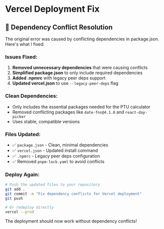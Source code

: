 # Vercel Deployment Fix

## 🔧 **Dependency Conflict Resolution**

The original error was caused by conflicting dependencies in package.json. Here's what I fixed:

### **Issues Fixed:**
1. **Removed unnecessary dependencies** that were causing conflicts
2. **Simplified package.json** to only include required dependencies
3. **Added .npmrc** with legacy peer deps support
4. **Updated vercel.json** to use `--legacy-peer-deps` flag

### **Clean Dependencies:**
- Only includes the essential packages needed for the PTU calculator
- Removed conflicting packages like `date-fns@4.1.0` and `react-day-picker`
- Uses stable, compatible versions

### **Files Updated:**
- ✅ `package.json` - Clean, minimal dependencies
- ✅ `vercel.json` - Updated install command
- ✅ `.npmrc` - Legacy peer deps configuration
- ✅ Removed `pnpm-lock.yaml` to avoid conflicts

### **Deploy Again:**
```bash
# Push the updated files to your repository
git add .
git commit -m "Fix dependency conflicts for Vercel deployment"
git push

# Or redeploy directly
vercel --prod
```

The deployment should now work without dependency conflicts!

